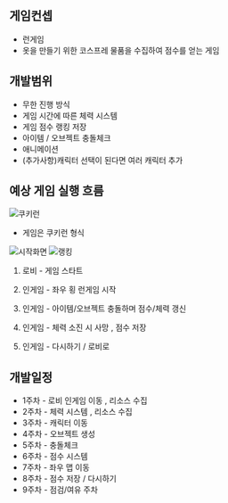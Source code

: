 

## 게임컨셉
* 런게임
* 옷을 만들기 위한 코스프레 물품을 수집하여 점수를 얻는 게임
 


## 개발범위
* 무한 진행 방식
* 게임 시간에 따른 체력 시스템
* 게임 점수 랭킹 저장
* 아이템 / 오브젝트 충돌체크
* 애니메이션 
* (추가사항)캐릭터 선택이 된다면 여러 캐릭터 추가

## 예상 게임 실행 흐름

![쿠키런](https://user-images.githubusercontent.com/86579942/160582906-002fafb6-bfd0-44a3-ab37-7e5a09546d8a.jpg)
* 게임은 쿠키런 형식



![시작화면](https://user-images.githubusercontent.com/86579942/160582969-e8c771cb-1f15-4002-9515-594fd1bd6363.jpg)
![랭킹](https://user-images.githubusercontent.com/86579942/160583026-b1fc5525-9b47-4ef1-8309-dc70fc82b448.jpg)

1. 로비 - 게임 스타트

2. 인게임 - 좌우 횡 런게임 시작
3. 인게임 - 아이템/오브젝트 충돌하며 점수/체력 갱신
4. 인게임 - 체력 소진 시 사망 , 점수 저장
5. 인게임 - 다시하기 / 로비로 





## 개발일정
* 1주차 - 로비 인게임 이동 , 리소스 수집
* 2주차 - 체력 시스템 , 리소스 수집
* 3주차 - 캐릭터 이동
* 4주차 - 오브젝트 생성
* 5주차 - 충돌체크
* 6주차 - 점수 시스템
* 7주차 - 좌우 맵 이동
* 8주차 - 점수 저장 / 다시하기
* 9주차 - 점검/여유 주차


